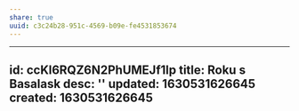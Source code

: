 ```yaml
---
share: true
uuid: c3c24b28-951c-4569-b09e-fe4531853674
---
```

---
id: ccKl6RQZ6N2PhUMEJf1lp
title: Roku s Basalask
desc: ''
updated: 1630531626645
created: 1630531626645
---

